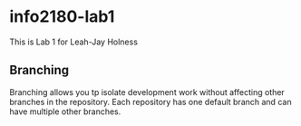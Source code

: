 # info2180-lab1

This is Lab 1 for Leah-Jay Holness

## Branching 

Branching allows you tp isolate development work without affecting other branches in the repository. Each repository has one default branch and can have multiple other branches.